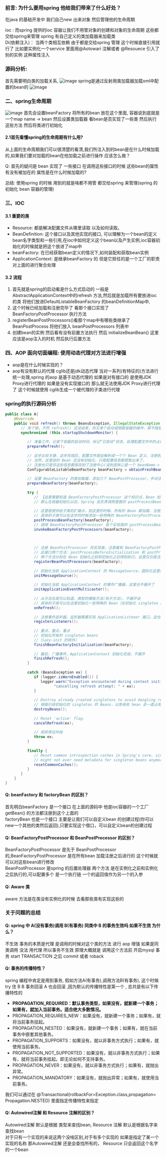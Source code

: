 ### 前言: 为什么要用spring  他给我们带来了什么好处？
   在java 的基础开发中 我们自己new 出来对象 然后管理他的生命周期  
   
   ioc : 而spring 提供的ioc 容器让我们不用管对象的创建和对象的生命周期 这些都交给spring来管理 spring 有自己定义的类加载器来加载类  
   Di(依赖注入)： 当两个类相互依赖  由于都是交给spring 管理 这个时候直接引用就行了   比如要实例化一个service 里面用@Aotowari 注解或者 @Resouece 引入了别的实例 这种属性注入

### 源码分析:
  首先需要明白类的加载关系,
  ![image](../image/spring之类图.png)
  spring是通过反射用类加载器加载xml中配置的bean的
  ![image](../image/spring之加载bean的方法.png)


### 二、spring生命周期
   ![image](../image/spring对象的生命周期.png)
  首先会设置beanFactory 将所有的bean 放在这个里面, 容器说到底就是一个map  name -> bean  然后设置类加载器 看bean是否实现了一些类 然后执行这些方法 然后将类进行初始化  
  #### 2.1首先看懂spring的生命周期有什么用? 
  从上面的生命周期我们可以很清楚的看清,我们所注入到的bean是在什么时候加载的,如果我们要对加载的bean在他加载之前进行操作 应该怎么做？
  
Q: 首先的疑问是 bean 实现了 一些接口 在调用这些接口的时候 这些bean的属性有没有被加在的  属性是在什么时候加载的?

总结: 使用spring 的时候 用到的就是啥都不用管 都交给spring 来管理(spring 的初始化 bean 容器的管理) 


### 三、IOC
   #### 3.1 重要的类
   * Resource: 都是解决配置文件从哪里读取 以及如何读取。
   * BeanDefinition: 这个接口以及其他实现的接口, 可以理解为一个bean的定义 bean名字类型和一些引用,在ioc中如何定义这个bean以及产生实例,ioc容器初始化的时候就是把这个放进了map中
   * beanFactory: 在已经获取bean定义的情况下,如何装配和获取bean实例
   * ApplicationContext: 是继承beanFactory 的 但是它担任的是一个工厂的职责 对上面的进行聚合处理
   
   #### 3.2 流程
   1. 首先就是spring的启动看是什么方式启动的 一般是AbstractApplicationContext中的refresh 方法,然后就是加载所有要放进ioc 的类 将他们放进DefaultListableBeanFactory 的beanDefinitionMap中,
   2. 这个时候已经加载和注册完毕了 看那个接口实现了BeanFactoryPostProcessor 执行方法
   3. registerBeanPostProcessors()看那个map中有哪些类继承了 BeanPostProcess 将他们放入 beanPostProcessors 列表中
   4. 创建bean的实例 然后看有没有前置方法执行 然后 initializeBeanBean() 这里应该是aop注入的时机  然后执行后置方法
   


### 四、AOP 面向切面编程: 使用动态代理对方法进行增强
   * aop是在什么时候实现的？ 
   * aop有没有默认的代理 cglib还是jdk动态代理
   当对一系列(有特征的)方法进行统一处理,spring 的aop 是基于动态代理的 如果是对有接口的 是使用JDK Proxy进行代理的
   如果是没有实现接口的 那么就无法使用JDK Proxy进行代理了 这个时候就使用 cglib生成一个被代理的子类进行代理



### spring的执行源码分析

```java
public class A{
    @Override
    public void refresh() throws BeansException, IllegalStateException {
       // 来个锁，不然 refresh() 还没结束，你又来个启动或销毁容器的操作，那不就乱套了嘛
       synchronized (this.startupShutdownMonitor) {
    
          // 准备工作，记录下容器的启动时间、标记“已启动”状态、处理配置文件中的占位符
          prepareRefresh();
    
          // 这步比较关键，这步完成后，配置文件就会解析成一个个 Bean 定义，注册到 BeanFactory 中，
          // 当然，这里说的 Bean 还没有初始化，只是配置信息都提取出来了，
          // 注册也只是将这些信息都保存到了注册中心(说到底核心是一个 beanName-> beanDefinition 的 map)
          ConfigurableListableBeanFactory beanFactory = obtainFreshBeanFactory();
    
          // 设置 BeanFactory 的类加载器，添加几个 BeanPostProcessor，手动注册几个特殊的 bean
          prepareBeanFactory(beanFactory);
    
          try {
             // 【这里需要知道 BeanFactoryPostProcessor 这个知识点，Bean 如果实现了此接口，
             // 那么在容器初始化以后，Spring 会负责调用里面的 postProcessBeanFactory 方法。】
    
             // 这里是提供给子类的扩展点，到这里的时候，所有的 Bean 都加载、注册完成了，但是都还没有初始化
             // 具体的子类可以在这步的时候添加一些特殊的 BeanFactoryPostProcessor 的实现类或做点什么事
             postProcessBeanFactory(beanFactory);
             // 调用 BeanFactoryPostProcessor 各个实现类的 postProcessBeanFactory(factory) 回调方法
             invokeBeanFactoryPostProcessors(beanFactory);         
    
    
    
             // 注册 BeanPostProcessor 的实现类，注意看和 BeanFactoryPostProcessor 的区别
             // 此接口两个方法: postProcessBeforeInitialization 和 postProcessAfterInitialization
             // 两个方法分别在 Bean 初始化之前和初始化之后得到执行。这里仅仅是注册，之后会看到回调这两方法的时机
             registerBeanPostProcessors(beanFactory);
    
             // 初始化当前 ApplicationContext 的 MessageSource，国际化这里就不展开说了，不然没完没了了
             initMessageSource();
    
             // 初始化当前 ApplicationContext 的事件广播器，这里也不展开了
             initApplicationEventMulticaster();
    
             // 从方法名就可以知道，典型的模板方法(钩子方法)，不展开说
             // 具体的子类可以在这里初始化一些特殊的 Bean（在初始化 singleton beans 之前）
             onRefresh();
    
             // 注册事件监听器，监听器需要实现 ApplicationListener 接口。这也不是我们的重点，过
             registerListeners();
    
             // 重点，重点，重点
             // 初始化所有的 singleton beans
             //（lazy-init 的除外）
             finishBeanFactoryInitialization(beanFactory);
    
             // 最后，广播事件，ApplicationContext 初始化完成，不展开
             finishRefresh();
          }
    
          catch (BeansException ex) {
             if (logger.isWarnEnabled()) {
                logger.warn("Exception encountered during context initialization - " +
                      "cancelling refresh attempt: " + ex);
             }
    
             // Destroy already created singletons to avoid dangling resources.
             // 销毁已经初始化的 singleton 的 Beans，以免有些 bean 会一直占用资源
             destroyBeans();
    
             // Reset 'active' flag.
             cancelRefresh(ex);
    
             // 把异常往外抛
             throw ex;
          }
    
          finally {
             // Reset common introspection caches in Spring's core, since we
             // might not ever need metadata for singleton beans anymore...
             resetCommonCaches();
          }
       }
    }
}
```

#### Q: beanFactory 和 factoryBean 的区别？
   首先明白beanFactory 是一个接口 在上面的源码中 他是ioc容器的一个工厂 getBean() 的方法都注册到这个上面的  
   factoryBean 也是一个接口 主要是让我们可以自定义bean 的创建过程(你可以new一个其他的类然后返回),只要实现这个借口，可以自定义bean的创建过程

#### Q: BeanFactoryPostProcessor 和 BeanPostProcessor 的区别？
   BeanFactoryPostProcessor 是先于 BeanPostProcessor 的,BeanFactoryPostProcessor 是在所有bean 加载注册之后进行的 这个时候就可以对这些bean进行修改  
   BeanPostProcessor 是spring 的后置处理器 两个方法 是在实例化之前和实例化之后执行的,可以配置多个 是一个执行链 一个的返回值作为另一个的入参  

#### Q: Aware 类
   aware 方法是在类没有实例化的时候 去看那些类有实现这些的


### 关于问题的总结
 #### Q: spring 中 A(没有事务)调用 B(有事务) 同类中 B 的事务生效吗 如果不生效 为什么？
   不生效 事务的本质是代理 是调用的时候对这个类的方法 进行 aop 增强 如果是同类调用 没法 用代理  所以事务不生效
   原理大概就是 调用这个方法前 开启mysql 事务 start TRANSACTION 之后 commit 或者 roback   
   
 #### Q: 事务的传播特性？
   spring 编程中肯定是用到事务, 假如方法A(有事务),调用方法B(有事务), 这个时候 try 住 B B 事务回滚 A 也会回滚 ,因为默认的传播特性是第一个 , 总共是有以下传播特性的
   * **PROPAGATION_REQUIRED：默认事务类型，如果没有，就新建一个事务；如果有，就加入当前事务。适合绝大多数情况。**
   * PROPAGATION_REQUIRES_NEW：如果没有，就新建一个事务；如果有，就将当前事务挂起。
   * PROPAGATION_NESTED：如果没有，就新建一个事务；如果有，就在当前事务中嵌套其他事务。
   * PROPAGATION_SUPPORTS：如果没有，就以非事务方式执行；如果有，就使用当前事务。
   * PROPAGATION_NOT_SUPPORTED：如果没有，就以非事务方式执行；如果有，就将当前事务挂起。即无论如何不支持事务。
   * PROPAGATION_NEVER：如果没有，就以非事务方式执行；如果有，就抛出异常。
   * PROPAGATION_MANDATORY：如果没有，就抛出异常；如果有，就使用当前事务。
   
   我们可以通过在 @Transactional(rollbackFor=Exception.class,propagation= Propagation.NESTED) 里面指定传播特性来指定


 #### Q: Autowired注解 和 Resource 注解的区别？
 Autowired注解 默认是根据 类型来查找bean, Resource 注解 默认是根据名字来查找bean  
 对于只有一个实现的来说这两个没啥区别,对于有多个实现的 如果是指定了某一个实现的名称 那Autowired注解 还是会查找所有的， Resource 只会返回这个名字的一个bean











